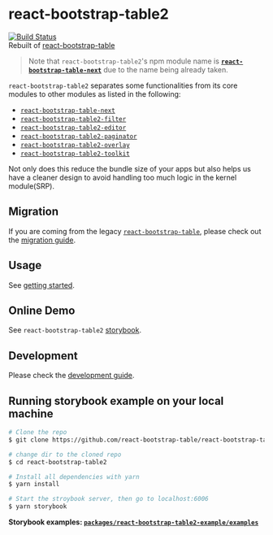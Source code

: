 # react-bootstrap-table2

[![Build Status](https://travis-ci.org/react-bootstrap-table/react-bootstrap-table2.svg?branch=master)](https://travis-ci.org/react-bootstrap-table/react-bootstrap-table2)  
Rebuilt of [react-bootstrap-table](https://github.com/AllenFang/react-bootstrap-table)

> Note that `react-bootstrap-table2`'s npm module name is [**`react-bootstrap-table-next`**](https://www.npmjs.com/package/react-bootstrap-table-next) due to the name being already taken.

`react-bootstrap-table2` separates some functionalities from its core modules to other modules as listed in the following:

- [`react-bootstrap-table-next`](https://www.npmjs.com/package/react-bootstrap-table-next)
- [`react-bootstrap-table2-filter`](https://www.npmjs.com/package/react-bootstrap-table2-filter)
- [`react-bootstrap-table2-editor`](https://www.npmjs.com/package/react-bootstrap-table2-editor)
- [`react-bootstrap-table2-paginator`](https://www.npmjs.com/package/react-bootstrap-table2-paginator)
- [`react-bootstrap-table2-overlay`](https://www.npmjs.com/package/react-bootstrap-table2-overlay)
- [`react-bootstrap-table2-toolkit`](https://www.npmjs.com/package/react-bootstrap-table2-toolkit)

Not only does this reduce the bundle size of your apps but also helps us have a cleaner design to avoid handling too much logic in the kernel module(SRP).

## Migration

If you are coming from the legacy [`react-bootstrap-table`](https://github.com/AllenFang/react-bootstrap-table/), please check out the [migration guide](./docs/migration.md).

## Usage

See [getting started](https://react-bootstrap-table.github.io/react-bootstrap-table2/docs/getting-started.html).

## Online Demo

See `react-bootstrap-table2` [storybook](https://react-bootstrap-table.github.io/react-bootstrap-table2/storybook/index.html).

## Development

Please check the [development guide](./docs/development.md).

## Running storybook example on your local machine

```sh
# Clone the repo
$ git clone https://github.com/react-bootstrap-table/react-bootstrap-table2.git

# change dir to the cloned repo
$ cd react-bootstrap-table2

# Install all dependencies with yarn
$ yarn install

# Start the stroybook server, then go to localhost:6006
$ yarn storybook

```

**Storybook examples: [`packages/react-bootstrap-table2-example/examples`](https://github.com/react-bootstrap-table/react-bootstrap-table2/tree/master/packages/react-bootstrap-table2-example/examples)**
